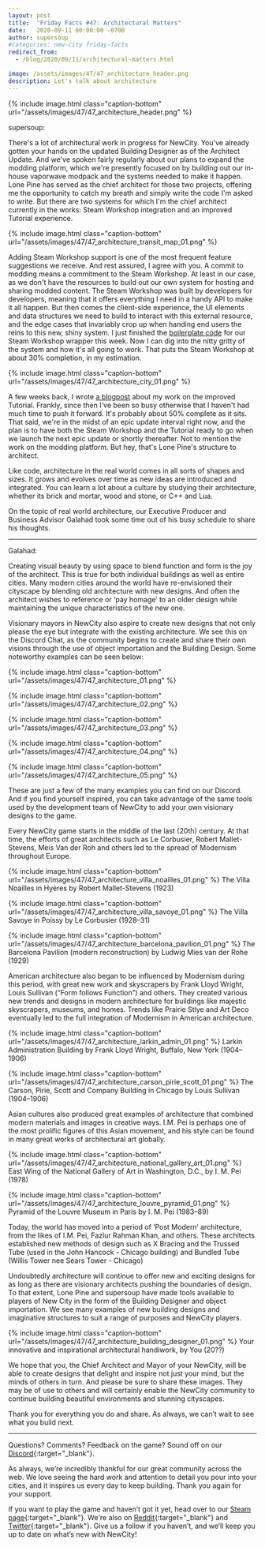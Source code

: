 ```yaml
---
layout: post
title:  "Friday Facts #47: Architectural Matters"
date:   2020-09-11 00:00:00 -0700
author: supersoup
#categories: new-city friday-facts
redirect_from:
  - /blog/2020/09/11/architectural-matters.html

image: /assets/images/47/47_architecture_header.png
description: Let's talk about architecture
---
```


{% include image.html class="caption-bottom"
  url="/assets/images/47/47_architecture_header.png"
%}

supersoup:

There's a lot of architectural work in progress for NewCity. You've already gotten your hands on the updated Building Designer as of the Architect Update. And we've spoken fairly regularly about our plans to expand the modding platform, which we're presently focused on by building out our in-house vaporwave modpack and the systems needed to make it happen. Lone Pine has served as the chief architect for those two projects, offering me the opportunity to catch my breath and simply write the code I'm asked to write. But there are two systems for which I'm the chief architect currently in the works: Steam Workshop integration and an improved Tutorial experience.

{% include image.html class="caption-bottom"
  url="/assets/images/47/47_architecture_transit_map_01.png"
%}

Adding Steam Workshop support is one of the most frequent feature suggestions we receive. And rest assured, I agree with you. A commit to modding means a commitment to the Steam Workshop. At least in our case, as we don't have the resources to build out our own system for hosting and sharing modded content. The Steam Workshop was built by developers for developers, meaning that it offers everything I need in a handy API to make it all happen. But then comes the client-side experience, the UI elements and data structures we need to build to interact with this external resource, and the edge cases that invariably crop up when handing end users the reins to this new, shiny system. I just finished the [boilerplate code] for our Steam Workshop wrapper this week. Now I can dig into the nitty gritty of the system and how it's all going to work. That puts the Steam Workshop at about 30% completion, in my estimation. 

{% include image.html class="caption-bottom"
  url="/assets/images/47/47_architecture_city_01.png"
%}

A few weeks back, I wrote [a blogpost] about my work on the improved Tutorial. Frankly, since then I've been so busy otherwise that I haven't had much time to push it forward. It's probably about 50% complete as it sits. That said, we're in the midst of an epic update interval right now, and the plan is to have both the Steam Workshop and the Tutorial ready to go when we launch the next epic update or shortly thereafter. Not to mention the work on the modding platform. But hey, that's Lone Pine's structure to architect. 

Like code, architecture in the real world comes in all sorts of shapes and sizes. It grows and evolves over time as new ideas are introduced and integrated. You can learn a lot about a culture by studying their architecture, whether its brick and mortar, wood and stone, or C++ and Lua. 

On the topic of real world architecture, our Executive Producer and Business Advisor Galahad took some time out of his busy schedule to share his thoughts.

---

Galahad:

Creating visual beauty by using space to blend function and form is the joy of the architect. This is true for both individual buildings as well as entire cities. Many modern cities around the world have re-envisioned their cityscape by blending old architecture with new designs. And often the architect wishes to reference or ‘pay homage’ to an older design while maintaining the unique characteristics of the new one. 

Visionary mayors in NewCity also aspire to create new designs that not only please the eye but integrate with the existing architecture. We see this on the Discord Chat, as the community begins to create and share their own visions through the use of object importation and the Building Design. Some noteworthy examples can be seen below:

{% include image.html class="caption-bottom"
  url="/assets/images/47/47_architecture_01.png"
%}

{% include image.html class="caption-bottom"
  url="/assets/images/47/47_architecture_02.png"
%}

{% include image.html class="caption-bottom"
  url="/assets/images/47/47_architecture_03.png"
%}

{% include image.html class="caption-bottom"
  url="/assets/images/47/47_architecture_04.png"
%}

{% include image.html class="caption-bottom"
  url="/assets/images/47/47_architecture_05.png"
%}

These are just a few of the many examples you can find on our Discord. And if you find yourself inspired, you can take advantage of the same tools used by the development team of NewCity to add your own visionary designs to the game. 

Every NewCity game starts in the middle of the last (20th) century. At that time, the efforts of great architects such as Le Corbusier, Robert Mallet-Stevens, Meis Van der Roh and others led to the spread of Modernism throughout Europe. 

{% include image.html class="caption-bottom"
  url="/assets/images/47/47_architecture_villa_noailles_01.png"
%}
The Villa Noailles in Hyères by Robert Mallet-Stevens (1923)

{% include image.html class="caption-bottom"
  url="/assets/images/47/47_architecture_villa_savoye_01.png"
%}
The Villa Savoye in Poissy by Le Corbusier (1928–31)

{% include image.html class="caption-bottom"
  url="/assets/images/47/47_architecture_barcelona_pavilion_01.png"
%}
The Barcelona Pavilion (modern reconstruction) by Ludwig Mies van der Rohe (1929)

American architecture also began to be influenced by Modernism during this period, with great new work and skyscrapers by Frank Lloyd Wright, Louis Sullivan (“Form follows Function”) and others. They created various new trends and designs in modern architecture for buildings like majestic skyscrapers, museums, and homes. Trends like Prairie Stlye and Art Deco eventually led to the full integration of Modernism in American architecture.

{% include image.html class="caption-bottom"
  url="/assets/images/47/47_architecture_larkin_admin_01.png"
%}
Larkin Administration Building by Frank Lloyd Wright, Buffalo, New York (1904–1906)

{% include image.html class="caption-bottom"
  url="/assets/images/47/47_architecture_carson_pirie_scott_01.png"
%}
The Carson, Pirie, Scott and Company Building in Chicago by Louis Sullivan (1904–1906)

Asian cultures also produced great examples of architecture that combined modern materials and images in creative ways. I.M. Pei is perhaps one of the most prolific figures of this Asian movement, and his style can be found in many great works of architectural art globally.

{% include image.html class="caption-bottom"
  url="/assets/images/47/47_architecture_national_gallery_art_01.png"
%}
East Wing of the National Gallery of Art in Washington, D.C., by I. M. Pei (1978)

{% include image.html class="caption-bottom"
  url="/assets/images/47/47_architecture_louvre_pyramid_01.png"
%}
Pyramid of the Louvre Museum in Paris by I. M. Pei (1983–89)

Today, the world has moved into a period of ‘Post Modern’ architecture, from the likes of I.M. Pei, Fazlur Rahman Khan, and others. These architects established new methods of design such as X Bracing and the Trussed Tube (used in the John Hancock - Chicago building) and Bundled Tube (Willis Tower nee Sears Tower - Chicago)

Undoubtedly architecture will continue to offer new and exciting designs for as long as there are visionary architects pushing the boundaries of design. To that extent, Lone Pine and supersoup have made tools available to players of New City in the form of the Building Designer and object importation. We see many examples of new building designs and imaginative structures to suit a range of purposes and NewCity players.

{% include image.html class="caption-bottom"
  url="/assets/images/47/47_architecture_building_designer_01.png"
%}
Your innovative and inspirational architectural handiwork, by You (20??)

We hope that you, the Chief Architect and Mayor of your NewCity, will be able to create designs that delight and inspire not just your mind, but the minds of others in turn. And please be sure to share these images. They may be of use to others and will certainly enable the NewCity community to continue building beautiful environments and stunning cityscapes.

Thank you for everything you do and share. As always, we can’t wait to see what you build next.

---

Questions? Comments? Feedback on the game? Sound off on our [Discord]{:target="_blank"}.

As always, we’re incredibly thankful for our great community across the web. We love seeing the hard work and attention to detail you pour into your cities, and it inspires us every day to keep building. Thank you again for your support.

If you want to play the game and haven’t got it yet, head over to our [Steam page]{:target="_blank"}. We're also on [Reddit]{:target="_blank"} and [Twitter]{:target="_blank"}. Give us a follow if you haven’t, and we’ll keep you up to date on what’s new with NewCity!

[boilerplate code]: https://en.wikipedia.org/wiki/Boilerplate_code
[a blogpost]: http://lonepine.io/2020/08/14/tutorial-time.html
[Discord]:  http://discord.gg/cz6t4J5
[Steam page]: https://store.steampowered.com/app/1067860/NewCity/
[Reddit]: https://www.reddit.com/r/NewCity
[Twitter]: https://twitter.com/lone_pine_games


